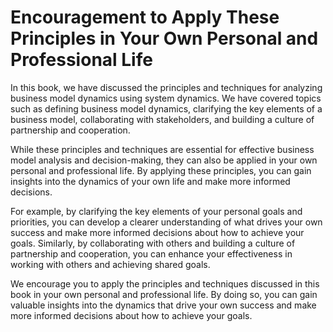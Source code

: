 Encouragement to Apply These Principles in Your Own Personal and Professional Life
==============================================================================================

In this book, we have discussed the principles and techniques for analyzing business model dynamics using system dynamics. We have covered topics such as defining business model dynamics, clarifying the key elements of a business model, collaborating with stakeholders, and building a culture of partnership and cooperation.

While these principles and techniques are essential for effective business model analysis and decision-making, they can also be applied in your own personal and professional life. By applying these principles, you can gain insights into the dynamics of your own life and make more informed decisions.

For example, by clarifying the key elements of your personal goals and priorities, you can develop a clearer understanding of what drives your own success and make more informed decisions about how to achieve your goals. Similarly, by collaborating with others and building a culture of partnership and cooperation, you can enhance your effectiveness in working with others and achieving shared goals.

We encourage you to apply the principles and techniques discussed in this book in your own personal and professional life. By doing so, you can gain valuable insights into the dynamics that drive your own success and make more informed decisions about how to achieve your goals.
